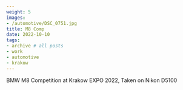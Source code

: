 ```yaml
---
weight: 5
images:
- /automotive/DSC_0751.jpg
title: M8 Comp
date: 2022-10-10
tags:
- archive # all posts
- work
- automotive
- krakow
---
```


BMW M8 Competition at Krakow EXPO 2022, Taken on Nikon D5100
